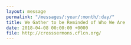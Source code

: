 ```yaml
---
layout: message
permalink: "/messages/:year/:month/:day/"
title: We Gather to be Reminded of Who We Are
date: 2018-04-08 00:00:00 +0000
file: http://crosssermons.cflcn.org/
---
```

